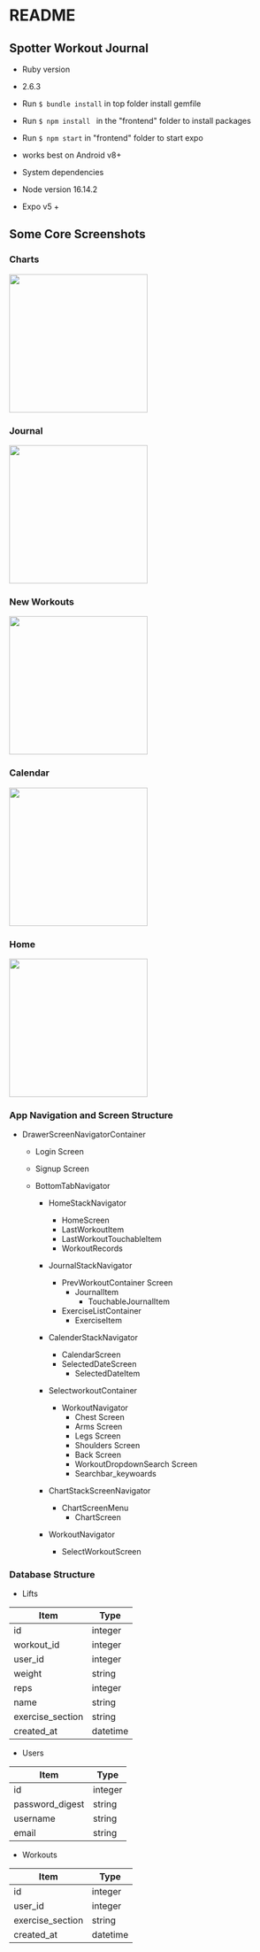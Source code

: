 # README


## Spotter Workout Journal ##

* Ruby version
* 2.6.3
* Run `$ bundle install` in top folder install gemfile
* Run `$ npm install ` in the "frontend" folder to install packages
* Run `$ npm start` in "frontend" folder to start expo
* works best on Android v8+

* System dependencies
*   Node version 16.14.2
*   Expo v5 +

 ##  Some Core Screenshots ##
 
 ### Charts ###
<img src="https://user-images.githubusercontent.com/29931785/166310175-121d60d8-1213-48e9-85b7-bb0b766de85c.png" width="250">


### Journal ###
<img src="https://user-images.githubusercontent.com/29931785/166314162-bc722d46-d5bc-4c1d-ae75-5e703acac99e.png" width="250">


### New Workouts ###
<img src="https://user-images.githubusercontent.com/29931785/166315771-e15a0c6b-5464-4725-a772-f5e6e0f531ab.png" width="250">


### Calendar ###
<img src="https://user-images.githubusercontent.com/29931785/166316469-9bc76b08-36a7-493f-b6db-3ef74adf8ce9.png" width="250">


### Home ###
<img src="https://user-images.githubusercontent.com/29931785/166316534-e9038ecf-f1f2-4343-8750-1d168f048ed6.png" width="250">


### App Navigation and Screen Structure ###


* DrawerScreenNavigatorContainer
  * Login Screen
  * Signup Screen
 
  * BottomTabNavigator
    * HomeStackNavigator
      * HomeScreen
      * LastWorkoutItem
      * LastWorkoutTouchableItem
      * WorkoutRecords
      
    * JournalStackNavigator
      * PrevWorkoutContainer Screen
        * JournalItem
          * TouchableJournalItem 
      * ExerciseListContainer
        * ExerciseItem
    
    * CalenderStackNavigator
       * CalendarScreen
       * SelectedDateScreen
         * SelectedDateItem
    
    * SelectworkoutContainer
      * WorkoutNavigator
        * Chest Screen
        * Arms Screen
        * Legs Screen
        * Shoulders Screen
        * Back Screen
        * WorkoutDropdownSearch Screen
        * Searchbar_keywoards
    * ChartStackScreenNavigator
      * ChartScreenMenu
        * ChartScreen
      
    * WorkoutNavigator
      * SelectWorkoutScreen
 
 ### Database Structure ###
 * Lifts
 
 Item           |     Type
 -------------- | ----------
 id             | integer
 workout_id     | integer
 user_id        | integer 
 weight         | string
 reps           | integer
 name           | string
 exercise_section | string
 created_at     | datetime
 
 * Users
 
  Item           |     Type
 -------------- | ----------
 id             | integer
 password_digest | string 
 username       | string 
 email          | string 

* Workouts 

 Item           |     Type
 -------------- | ----------
 id             | integer 
 user_id        | integer 
 exercise_section | string 
 created_at     | datetime 
 
